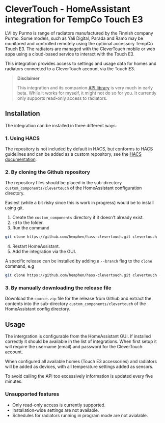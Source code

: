 # CleverTouch - HomeAssistant integration for TempCo Touch E3

LVI by Purmo is range of radiators manufactured by the Finnish company Purmo. Some
models, such as Yali Digital, Parada and Ramo may be monitored and controlled remotely
using the optional accessory TempCo Touch E3. The radiators are managed with the CleverTouch
mobile or web apps using a cloud-based service to interact with the Touch E3.

This integration provides access to settings and usage data for homes and radiators connected
to a CleverTouch account via the Touch E3.

> **Disclaimer**
>
> This integration and its companion [API library](https://github.com/hemphen/clevertouch) is very much in early beta. While it works for myself, it might not do so for you. It currently only supports read-only access to radiators.

## Installation

The integration can be installed in three different ways:

### 1. Using HACS
The repository is not included by default in HACS, but conforms to HACS guidelines and can be added as a custom repository, see the
[HACS documentation](https://hacs.xyz/docs/faq/custom_repositories/).

### 2. By cloning the Github repository
The repository files should be placed in the sub-directory `custom_components/clevertouch`
of the HomeAssistant configuration directory.

Easiest (while a bit risky since this is work in progress) would be to install using git.

1. Create the `custom_components` directory if it doesn't already exist.
2. `cd` to the folder.
3. Run the command

```bash
git clone https://github.com/hemphen/hass-clevertouch.git clevertouch
```

4. Restart HomeAssistant.
5. Add the integration via the GUI.

A specific release can be installed by adding a `--branch` flag to the `clone` command, e.g

```bash
git clone https://github.com/hemphen/hass-clevertouch.git clevertouch --branch v0.2.4
```

### 3. By manually downloading the release file

Download the `source.zip` file for the release from Github and extract the contents into the sub-directory `custom_components/clevertouch` of the HomeAssistant config directory.

## Usage

The intergration is configurable from the HomeAssistant GUI. If installed correctly it should be available in the list of integrations. When first setup it will require the username (email)
and password for the CleverTouch account.

When configured all available homes (Touch E3 accessories) and radiators will be added as devices, with all temperature settings
added as sensors.

To avoid calling the API too excessively information is updated every five minutes.

### Unsupported features

* Only read-only access is currently supported.
* Installation-wide settings are not available.
* Schedules for radiators running in program mode are not avialable.

